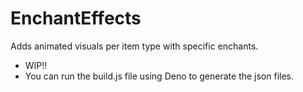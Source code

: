 # EnchantEffects
 Adds animated visuals per item type with specific enchants.

- WIP!!
- You can run the build.js file using Deno to generate the json files.